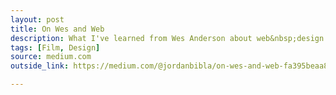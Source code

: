 ```yaml
---
layout: post
title: On Wes and Web
description: What I've learned from Wes Anderson about web&nbsp;design.
tags: [Film, Design]
source: medium.com
outside_link: https://medium.com/@jordanbibla/on-wes-and-web-fa395beaa84a#.ybiaw0i6i

---
```

